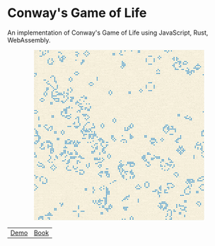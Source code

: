 Conway's Game of Life
=====================
An implementation of Conway's Game of Life using JavaScript, Rust, WebAssembly.

<div align="center">
  <a href="https://jellowfish.github.io/conway">
    <img src="./res/gol.gif"/>
  </a>
</div>

<div align="center">
  <table align="center">
    <tr>
      <td><a href="https://jellowfish.github.io/conway">Demo</a></td>
      <td><a href="https://rustwasm.github.io/docs/book">Book</a></td>
    </tr>
  </table>
</div>
